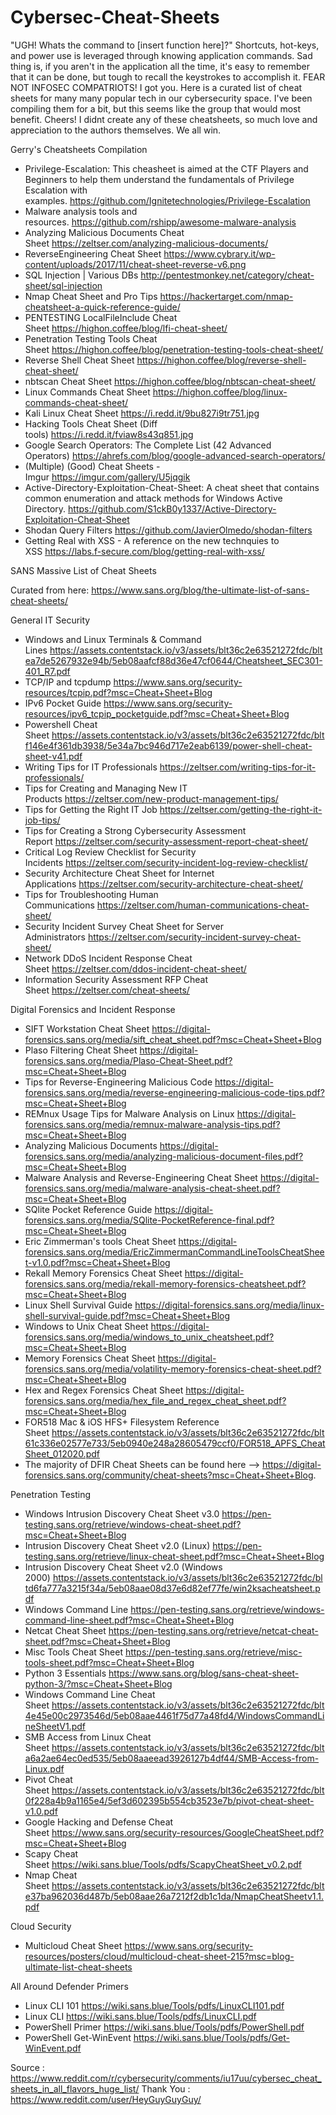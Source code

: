 # Cybersec-Cheat-Sheets
"UGH! Whats the command to [insert function here]?"  Shortcuts, hot-keys, and power use is leveraged through knowing application commands. Sad thing is, if you aren't in the application all the time, it's easy to remember that it can be done, but tough to recall the keystrokes to accomplish it. FEAR NOT INFOSEC COMPATRIOTS! I got you.  Here is a curated list of cheat sheets for many many popular tech in our cybersecurity space. I've been compiling them for a bit, but this seems like the group that would most benefit. Cheers!  I didnt create any of these cheatsheets, so much love and appreciation to the authors themselves. We all win.


Gerry's Cheatsheets Compilation

* Privilege-Escalation: This cheasheet is aimed at the CTF Players and Beginners to help them understand the fundamentals of Privilege Escalation with examples. https://github.com/Ignitetechnologies/Privilege-Escalation
* Malware analysis tools and resources. https://github.com/rshipp/awesome-malware-analysis
* Analyzing Malicious Documents Cheat Sheet https://zeltser.com/analyzing-malicious-documents/
* ReverseEngineering Cheat Sheet https://www.cybrary.it/wp-content/uploads/2017/11/cheat-sheet-reverse-v6.png
* SQL Injection | Various DBs http://pentestmonkey.net/category/cheat-sheet/sql-injection
* Nmap Cheat Sheet and Pro Tips https://hackertarget.com/nmap-cheatsheet-a-quick-reference-guide/
* PENTESTING LocalFileInclude Cheat Sheet https://highon.coffee/blog/lfi-cheat-sheet/
* Penetration Testing Tools Cheat Sheet https://highon.coffee/blog/penetration-testing-tools-cheat-sheet/
* Reverse Shell Cheat Sheet https://highon.coffee/blog/reverse-shell-cheat-sheet/
* nbtscan Cheat Sheet https://highon.coffee/blog/nbtscan-cheat-sheet/
* Linux Commands Cheat Sheet https://highon.coffee/blog/linux-commands-cheat-sheet/
* Kali Linux Cheat Sheet https://i.redd.it/9bu827i9tr751.jpg
* Hacking Tools Cheat Sheet (Diff tools) https://i.redd.it/fviaw8s43q851.jpg
* Google Search Operators: The Complete List (42 Advanced Operators) https://ahrefs.com/blog/google-advanced-search-operators/
* (Multiple) (Good) Cheat Sheets - Imgur https://imgur.com/gallery/U5jqgik
* Active-Directory-Exploitation-Cheat-Sheet: A cheat sheet that contains common enumeration and attack methods for Windows Active Directory. https://github.com/S1ckB0y1337/Active-Directory-Exploitation-Cheat-Sheet
* Shodan Query Filters https://github.com/JavierOlmedo/shodan-filters
* Getting Real with XSS - A reference on the new technquies to XSS https://labs.f-secure.com/blog/getting-real-with-xss/


SANS Massive List of Cheat Sheets

Curated from here: https://www.sans.org/blog/the-ultimate-list-of-sans-cheat-sheets/


General IT Security

* Windows and Linux Terminals & Command Lines https://assets.contentstack.io/v3/assets/blt36c2e63521272fdc/bltea7de5267932e94b/5eb08aafcf88d36e47cf0644/Cheatsheet_SEC301-401_R7.pdf
* TCP/IP and tcpdump https://www.sans.org/security-resources/tcpip.pdf?msc=Cheat+Sheet+Blog
* IPv6 Pocket Guide https://www.sans.org/security-resources/ipv6_tcpip_pocketguide.pdf?msc=Cheat+Sheet+Blog
* Powershell Cheat Sheet https://assets.contentstack.io/v3/assets/blt36c2e63521272fdc/bltf146e4f361db3938/5e34a7bc946d717e2eab6139/power-shell-cheat-sheet-v41.pdf
* Writing Tips for IT Professionals https://zeltser.com/writing-tips-for-it-professionals/
* Tips for Creating and Managing New IT Products https://zeltser.com/new-product-management-tips/
* Tips for Getting the Right IT Job https://zeltser.com/getting-the-right-it-job-tips/
* Tips for Creating a Strong Cybersecurity Assessment Report https://zeltser.com/security-assessment-report-cheat-sheet/
* Critical Log Review Checklist for Security Incidents https://zeltser.com/security-incident-log-review-checklist/
* Security Architecture Cheat Sheet for Internet Applications https://zeltser.com/security-architecture-cheat-sheet/
* Tips for Troubleshooting Human Communications https://zeltser.com/human-communications-cheat-sheet/
* Security Incident Survey Cheat Sheet for Server Administrators https://zeltser.com/security-incident-survey-cheat-sheet/
* Network DDoS Incident Response Cheat Sheet https://zeltser.com/ddos-incident-cheat-sheet/
* Information Security Assessment RFP Cheat Sheet https://zeltser.com/cheat-sheets/


Digital Forensics and Incident Response

* SIFT Workstation Cheat Sheet https://digital-forensics.sans.org/media/sift_cheat_sheet.pdf?msc=Cheat+Sheet+Blog
* Plaso Filtering Cheat Sheet https://digital-forensics.sans.org/media/Plaso-Cheat-Sheet.pdf?msc=Cheat+Sheet+Blog
* Tips for Reverse-Engineering Malicious Code https://digital-forensics.sans.org/media/reverse-engineering-malicious-code-tips.pdf?msc=Cheat+Sheet+Blog
* REMnux Usage Tips for Malware Analysis on Linux https://digital-forensics.sans.org/media/remnux-malware-analysis-tips.pdf?msc=Cheat+Sheet+Blog
* Analyzing Malicious Documents https://digital-forensics.sans.org/media/analyzing-malicious-document-files.pdf?msc=Cheat+Sheet+Blog
* Malware Analysis and Reverse-Engineering Cheat Sheet https://digital-forensics.sans.org/media/malware-analysis-cheat-sheet.pdf?msc=Cheat+Sheet+Blog
* SQlite Pocket Reference Guide https://digital-forensics.sans.org/media/SQlite-PocketReference-final.pdf?msc=Cheat+Sheet+Blog
* Eric Zimmerman's tools Cheat Sheet https://digital-forensics.sans.org/media/EricZimmermanCommandLineToolsCheatSheet-v1.0.pdf?msc=Cheat+Sheet+Blog
* Rekall Memory Forensics Cheat Sheet https://digital-forensics.sans.org/media/rekall-memory-forensics-cheatsheet.pdf?msc=Cheat+Sheet+Blog
* Linux Shell Survival Guide https://digital-forensics.sans.org/media/linux-shell-survival-guide.pdf?msc=Cheat+Sheet+Blog
* Windows to Unix Cheat Sheet https://digital-forensics.sans.org/media/windows_to_unix_cheatsheet.pdf?msc=Cheat+Sheet+Blog
* Memory Forensics Cheat Sheet https://digital-forensics.sans.org/media/volatility-memory-forensics-cheat-sheet.pdf?msc=Cheat+Sheet+Blog
* Hex and Regex Forensics Cheat Sheet https://digital-forensics.sans.org/media/hex_file_and_regex_cheat_sheet.pdf?msc=Cheat+Sheet+Blog
* FOR518 Mac & iOS HFS+ Filesystem Reference Sheet https://assets.contentstack.io/v3/assets/blt36c2e63521272fdc/blt61c336e02577e733/5eb0940e248a28605479ccf0/FOR518_APFS_CheatSheet_012020.pdf
* The majority of DFIR Cheat Sheets can be found here --> https://digital-forensics.sans.org/community/cheat-sheets?msc=Cheat+Sheet+Blog.


Penetration Testing

* Windows Intrusion Discovery Cheat Sheet v3.0 https://pen-testing.sans.org/retrieve/windows-cheat-sheet.pdf?msc=Cheat+Sheet+Blog
* Intrusion Discovery Cheat Sheet v2.0 (Linux) https://pen-testing.sans.org/retrieve/linux-cheat-sheet.pdf?msc=Cheat+Sheet+Blog
* Intrusion Discovery Cheat Sheet v2.0 (Windows 2000) https://assets.contentstack.io/v3/assets/blt36c2e63521272fdc/bltd6fa777a3215f34a/5eb08aae08d37e6d82ef77fe/win2ksacheatsheet.pdf
* Windows Command Line https://pen-testing.sans.org/retrieve/windows-command-line-sheet.pdf?msc=Cheat+Sheet+Blog
* Netcat Cheat Sheet https://pen-testing.sans.org/retrieve/netcat-cheat-sheet.pdf?msc=Cheat+Sheet+Blog
* Misc Tools Cheat Sheet https://pen-testing.sans.org/retrieve/misc-tools-sheet.pdf?msc=Cheat+Sheet+Blog
* Python 3 Essentials https://www.sans.org/blog/sans-cheat-sheet-python-3/?msc=Cheat+Sheet+Blog
* Windows Command Line Cheat Sheet https://assets.contentstack.io/v3/assets/blt36c2e63521272fdc/blt4e45e00c2973546d/5eb08aae4461f75d77a48fd4/WindowsCommandLineSheetV1.pdf
* SMB Access from Linux Cheat Sheet https://assets.contentstack.io/v3/assets/blt36c2e63521272fdc/blta6a2ae64ec0ed535/5eb08aaeead3926127b4df44/SMB-Access-from-Linux.pdf
* Pivot Cheat Sheet https://assets.contentstack.io/v3/assets/blt36c2e63521272fdc/blt0f228a4b9a1165e4/5ef3d602395b554cb3523e7b/pivot-cheat-sheet-v1.0.pdf
* Google Hacking and Defense Cheat Sheet https://www.sans.org/security-resources/GoogleCheatSheet.pdf?msc=Cheat+Sheet+Blog
* Scapy Cheat Sheet https://wiki.sans.blue/Tools/pdfs/ScapyCheatSheet_v0.2.pdf
* Nmap Cheat Sheet https://assets.contentstack.io/v3/assets/blt36c2e63521272fdc/blte37ba962036d487b/5eb08aae26a7212f2db1c1da/NmapCheatSheetv1.1.pdf


Cloud Security

* Multicloud Cheat Sheet https://www.sans.org/security-resources/posters/cloud/multicloud-cheat-sheet-215?msc=blog-ultimate-list-cheat-sheets


All Around Defender Primers

* Linux CLI 101 https://wiki.sans.blue/Tools/pdfs/LinuxCLI101.pdf
* Linux CLI https://wiki.sans.blue/Tools/pdfs/LinuxCLI.pdf
* PowerShell Primer https://wiki.sans.blue/Tools/pdfs/PowerShell.pdf
* PowerShell Get-WinEvent https://wiki.sans.blue/Tools/pdfs/Get-WinEvent.pdf

Source : https://www.reddit.com/r/cybersecurity/comments/iu17uu/cybersec_cheat_sheets_in_all_flavors_huge_list/
Thank You : https://www.reddit.com/user/HeyGuyGuyGuy/
